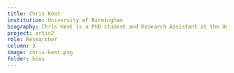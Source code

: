 ```yaml
---
title: Chris Kent
institution: University of Birmingham
biography: Chris Kent is a PhD student and Research Assistant at the University of Birmingham, where he develops computational methods for generating PrimerSchemes. He also works to improve the amplicon sequencing community through open-source resources and file specifications.
project: artic2
role: Researcher 
column: 3
image: chris-kent.png
folder: bios
---
```

